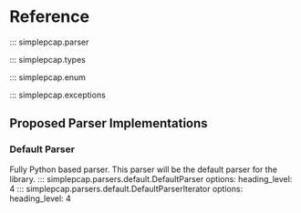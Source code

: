 # Reference

::: simplepcap.parser


::: simplepcap.types


::: simplepcap.enum


::: simplepcap.exceptions

## Proposed Parser Implementations
### Default Parser
Fully Python based parser. This parser will be the default parser for the library.
::: simplepcap.parsers.default.DefaultParser
    options:
        heading_level: 4
::: simplepcap.parsers.default.DefaultParserIterator
    options:
        heading_level: 4